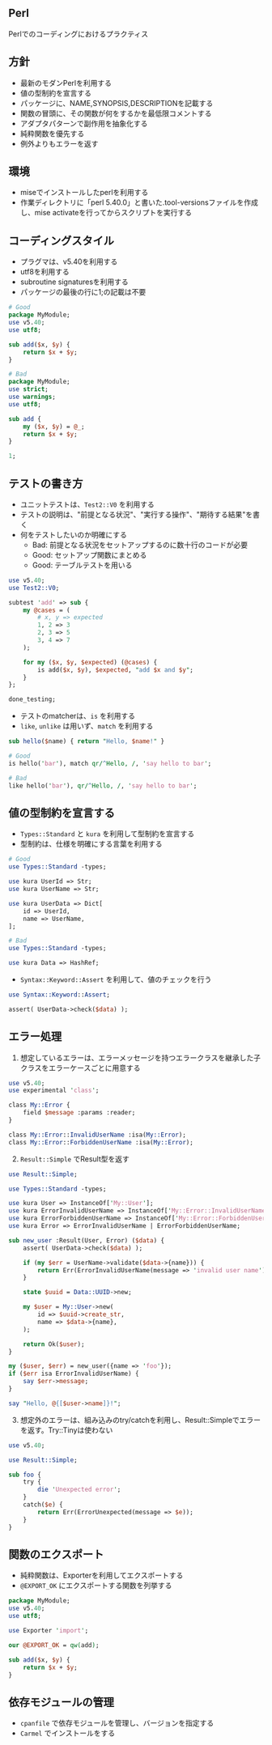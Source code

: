 ## Perl

Perlでのコーディングにおけるプラクティス

## 方針

- 最新のモダンPerlを利用する
- 値の型制約を宣言する
- パッケージに、NAME,SYNOPSIS,DESCRIPTIONを記載する
- 関数の冒頭に、その関数が何をするかを最低限コメントする
- アダプタパターンで副作用を抽象化する
- 純粋関数を優先する
- 例外よりもエラーを返す

## 環境

- miseでインストールしたperlを利用する
- 作業ディレクトリに「perl 5.40.0」と書いた.tool-versionsファイルを作成し、mise activateを行ってからスクリプトを実行する

## コーディングスタイル

- プラグマは、v5.40を利用する
- utf8を利用する
- subroutine signaturesを利用する
- パッケージの最後の行に1;の記載は不要

```perl
# Good
package MyModule;
use v5.40;
use utf8;

sub add($x, $y) {
    return $x + $y;
}

# Bad
package MyModule;
use strict;
use warnings;
use utf8;

sub add {
    my ($x, $y) = @_;
    return $x + $y;
}

1;
```

## テストの書き方

- ユニットテストは、`Test2::V0` を利用する
- テストの説明は、"前提となる状況"、"実行する操作"、"期待する結果"を書く
- 何をテストしたいのか明確にする
  - Bad: 前提となる状況をセットアップするのに数十行のコードが必要
  - Good: セットアップ関数にまとめる
  - Good: テーブルテストを用いる

```perl
use v5.40;
use Test2::V0;

subtest 'add' => sub {
    my @cases = (
        # x, y => expected
        1, 2 => 3
        2, 3 => 5
        3, 4 => 7
    );

    for my ($x, $y, $expected) (@cases) {
        is add($x, $y), $expected, "add $x and $y";
    }
};

done_testing;
```

- テストのmatcherは、`is` を利用する
- `like`, `unlike` は用いず、`match` を利用する

```perl
sub hello($name) { return "Hello, $name!" }

# Good
is hello('bar'), match qr/^Hello, /, 'say hello to bar';

# Bad
like hello('bar'), qr/^Hello, /, 'say hello to bar';
```

## 値の型制約を宣言する

- `Types::Standard` と `kura` を利用して型制約を宣言する
- 型制約は、仕様を明確にする言葉を利用する

```perl
# Good
use Types::Standard -types;

use kura UserId => Str;
use kura UserName => Str;

use kura UserData => Dict[
    id => UserId,
    name => UserName,
];

# Bad
use Types::Standard -types;

use kura Data => HashRef;
```

- `Syntax::Keyword::Assert` を利用して、値のチェックを行う

```perl
use Syntax::Keyword::Assert;

assert( UserData->check($data) );
```


## エラー処理

1. 想定しているエラーは、エラーメッセージを持つエラークラスを継承した子クラスをエラーケースごとに用意する

```perl
use v5.40;
use experimental 'class';

class My::Error {
    field $message :params :reader;
}

class My::Error::InvalidUserName :isa(My::Error);
class My::Error::ForbiddenUserName :isa(My::Error);
```

2. `Result::Simple` でResult型を返す

```perl
use Result::Simple;

use Types::Standard -types;

use kura User => InstanceOf['My::User'];
use kura ErrorInvalidUserName => InstanceOf['My::Error::InvalidUserName'];
use kura ErrorForbiddenUserName => InstanceOf['My::Error::ForbiddenUserName'];
use kura Error => ErrorInvalidUserName | ErrorForbiddenUserName;

sub new_user :Result(User, Error) ($data) {
    assert( UserData->check($data) );

    if (my $err = UserName->validate($data->{name})) {
        return Err(ErrorInvalidUserName(message => 'invalid user name'));
    }

    state $uuid = Data::UUID->new;

    my $user = My::User->new(
        id => $uuid->create_str,
        name => $data->{name},
    );

    return Ok($user);
}

my ($user, $err) = new_user({name => 'foo'});
if ($err isa ErrorInvalidUserName) {
    say $err->message;
}

say "Hello, @{[$user->name]}!";
```

3. 想定外のエラーは、組み込みのtry/catchを利用し、Result::Simpleでエラーを返す。Try::Tinyは使わない

```perl
use v5.40;

use Result::Simple;

sub foo {
    try {
        die 'Unexpected error';
    }
    catch($e) {
        return Err(ErrorUnexpected(message => $e));
    }
}
```

## 関数のエクスポート

- 純粋関数は、Exporterを利用してエクスポートする
- `@EXPORT_OK` にエクスポートする関数を列挙する

```perl
package MyModule;
use v5.40;
use utf8;

use Exporter 'import';

our @EXPORT_OK = qw(add);

sub add($x, $y) {
    return $x + $y;
}
```

## 依存モジュールの管理

- `cpanfile` で依存モジュールを管理し、バージョンを指定する
- `Carmel` でインストールをする

